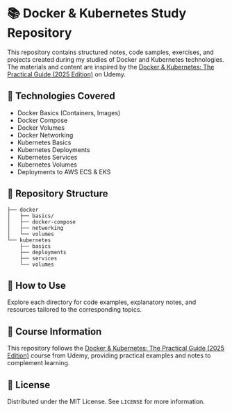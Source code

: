 # 📚 Docker & Kubernetes Study Repository

&#x20;&#x20;

This repository contains structured notes, code samples, exercises, and projects created during my studies of Docker and Kubernetes technologies. The materials and content are inspired by the [Docker & Kubernetes: The Practical Guide (2025 Edition)](https://www.udemy.com/course/docker-kubernetes-the-practical-guide/) on Udemy.

## 🚀 Technologies Covered

- Docker Basics (Containers, Images)
- Docker Compose
- Docker Volumes
- Docker Networking
- Kubernetes Basics
- Kubernetes Deployments
- Kubernetes Services
- Kubernetes Volumes
- Deployments to AWS ECS & EKS

## 📂 Repository Structure

```
├── docker
│   ├── basics/
│   ├── docker-compose
│   ├── networking
│   └── volumes
└── kubernetes
    ├── basics
    ├── deployments
    ├── services
    └── volumes
```

## 🎯 How to Use

Explore each directory for code examples, explanatory notes, and resources tailored to the corresponding topics.

## 📖 Course Information

This repository follows the [Docker & Kubernetes: The Practical Guide (2025 Edition)](https://www.udemy.com/course/docker-kubernetes-the-practical-guide/) course from Udemy, providing practical examples and notes to complement learning.

## 📝 License

Distributed under the MIT License. See `LICENSE` for more information.

